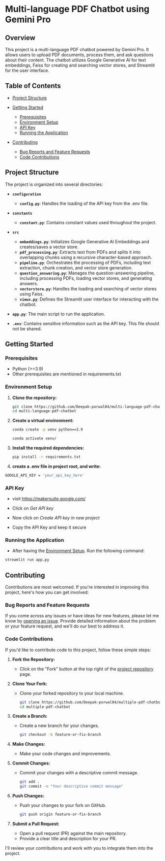 # Multi-language PDF Chatbot using Gemini Pro

## Overview

This project is a multi-language PDF chatbot powered by Gemini Pro. It allows users to upload PDF documents, process them, and ask questions about their content. The chatbot utilizes Google Generative AI for text embeddings, Faiss for creating and searching vector stores, and Streamlit for the user interface.

## Table of Contents

- [Project Structure](#project-structure)
- [Getting Started](#getting-started)
  - [Prerequisites](#prerequisites)
  - [Environment Setup](#environment-setup)
  - [API Key](#api-key)
  - [Running the Application](#running-the-application)

- [Contributing](#contributing)
  - [Bug Reports and Feature Requests](#bug-reports-and-feature-requests)
  - [Code Contributions](#code-contributions)

## Project Structure

The project is organized into several directories:

- **`configuration`**
  - **`config.py`**: Handles the loading of the API key from the .env file.

- **`constants`**
  - **`constant.py`**: Contains constant values used throughout the project.

- **`src`**
  - **`embeddings.py`**: Initializes Google Generative AI Embeddings and creates/saves a vector store.
  - **`pdf_processing.py`**: Extracts text from PDFs and splits it into overlapping chunks using a recursive character-based approach.
  - **`pipeline.py`**: Orchestrates the processing of PDFs, including text extraction, chunk creation, and vector store generation.
  - **`question_answering.py`**: Manages the question-answering pipeline, including processing PDFs, loading vector stores, and generating answers.
  - **`vectorstore.py`**: Handles the loading and searching of vector stores using Faiss.
  - **`views.py`**: Defines the Streamlit user interface for interacting with the chatbot.

- **`app.py`**: The main script to run the application.

- **`.env`**: Contains sensitive information such as the API key. This file should not be shared.

## Getting Started

### Prerequisites

- Python (>=3.9)
- Other prerequisites are mentioned in requirements.txt

### Environment Setup

1. **Clone the repository:**

   ```bash
   git clone https://github.com/Deepak-porwal04/multi-language-pdf-chatbot.git
   cd multi-language-pdf-chatbot

2. **Create a virtual environment:**
    ```bash
    conda create -p venv python==3.9
    ```
    ```bash
    conda activate venv/
    ```

3. **Install the required dependencies:**
    ```bash
    pip install -r requirements.txt
    ```
4. **create a .env file in project root, and write:**
```bash
GOOGLE_API_KEY = 'your_api_key_here'
```

### API Key

- visit https://makersuite.google.com/

- Click on *Get API key*

- Now click on *Create API key in new project*

- Copy the API Key and keep it secure


### Running the Application

- After having the [Environment Setup](#environment-setup). Run the following command:
```bash
streamlit run app.py
```

## Contributing

Contributions are most welcomed. If you're interested in improving this project, here's how you can get involved:

### Bug Reports and Feature Requests

If you come across any issues or have ideas for new features, please let me know by [opening an issue](https://github.com/Deepak-porwal04/multiple-pdf-chatbot/issues). Provide detailed information about the problem or your feature request, and we'll do our best to address it.

### Code Contributions

If you'd like to contribute code to this project, follow these simple steps:

1. **Fork the Repository:**
   - Click on the "Fork" button at the top right of the [project repository](https://github.com/Deepak-porwal04/multiple-pdf-chatbot) page.

2. **Clone Your Fork:**
   - Clone your forked repository to your local machine.
     ```bash
     git clone https://github.com/Deepak-porwal04/multiple-pdf-chatbot.git
     cd multiple-pdf-chatbot
     ```

3. **Create a Branch:**
   - Create a new branch for your changes.
     ```bash
     git checkout -b feature-or-fix-branch
     ```

4. **Make Changes:**
   - Make your code changes and improvements.

5. **Commit Changes:**
   - Commit your changes with a descriptive commit message.
     ```bash
     git add .
     git commit -m "Your descriptive commit message"
     ```

6. **Push Changes:**
   - Push your changes to your fork on GitHub.
     ```bash
     git push origin feature-or-fix-branch
     ```

7. **Submit a Pull Request:**
   - Open a pull request (PR) against the main repository.
   - Provide a clear title and description for your PR.

I'll review your contributions and work with you to integrate them into the project.

